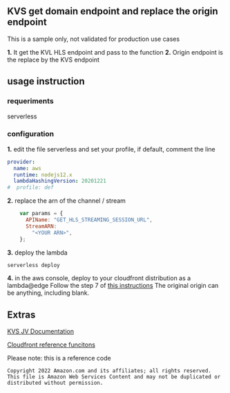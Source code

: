 ## KVS get domain endpoint and replace the origin endpoint
This is a sample only, not validated for production use cases

**1.** It get the KVL HLS endpoint and pass to the function
**2.** Origin endpoint is the replace by the KVS endpoint

## usage instruction

### requeriments
serverless

### configuration
**1.** edit the file serverless and set your profile, if default, comment the line

``` yaml
provider:
  name: aws
  runtime: nodejs12.x
  lambdaHashingVersion: 20201221
#  profile: def
```

**2.** replace the arn of the channel / stream

```js
    var params = {
      APIName: "GET_HLS_STREAMING_SESSION_URL",
      StreamARN:
        "<YOUR ARN>",
    };
```

**3.** deploy the lambda

```sh
serverless deploy
```

**4.** in the aws console, deploy to your cloudfront distribution as a lambda@edge
Follow the step 7 of [this instructions](https://github.com/aws-samples/cloudfront-secure-media)
The original origin can be anything, including blank.


## Extras
[KVS JV Documentation](https://docs.aws.amazon.com/AWSJavaScriptSDK/latest/AWS/KinesisVideo.html#getSignalingChannelEndpoint-property)

[Cloudfront reference funcitons](https://docs.aws.amazon.com/AmazonCloudFront/latest/DeveloperGuide/lambda-examples.html)

Please note: this is a reference code
```
Copyright 2022 Amazon.com and its affiliates; all rights reserved.
This file is Amazon Web Services Content and may not be duplicated or distributed without permission.
```
